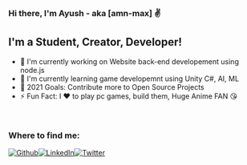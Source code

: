### Hi there, I'm Ayush - aka [amn-max] ✌

## I'm a Student, Creator, Developer!
- 🔭 I'm currently working on Website back-end developement using node.js
- 🌱 I'm currently learning game developemnt using Unity C#, AI, ML
- 🥅 2021 Goals: Contribute more to Open Source Projects
- ⚡ Fun Fact: I ❤ to play pc games, build them, Huge Anime FAN 😘

<br />

### Where to find me:
<p><a href="https://github.com/amn-max" target="_blank"><img alt="Github" src="https://img.shields.io/badge/GitHub-%2312100E.svg?&style=for-the-badge&logo=Github&logoColor=white" /></a><a href="https://www.linkedin.com/in/ayush-naik/" target="_blank"><img alt="LinkedIn" src="https://img.shields.io/badge/linkedin-%230077B5.svg?&style=for-the-badge&logo=linkedin&logoColor=white" /></a><a href="https://twitter.com/amn_max" target="_blank"><img alt="Twitter" src="https://img.shields.io/badge/Twitter-1DA1F2?style=for-the-badge&logo=twitter&logoColor=white" /></a>
</p>

<br />
<br />
